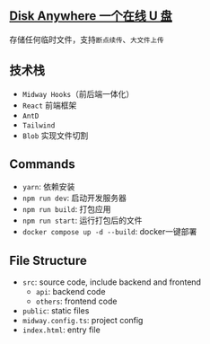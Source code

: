 ## [Disk Anywhere 一个在线 U 盘][1]

存储任何临时文件，支持`断点续传`、`大文件上传`

## 技术栈

* `Midway Hooks`（前后端一体化）
* `React` 前端框架
* `AntD`
* `Tailwind`
* `Blob` 实现文件切割

## Commands

- `yarn`: 依赖安装
- `npm run dev`: 启动开发服务器
- `npm run build`: 打包应用
- `npm run start`: 运行打包后的文件
- `docker compose up -d --build`: docker一键部署

## File Structure

- `src`: source code, include backend and frontend
    - `api`: backend code
    - `others`: frontend code
- `public`: static files
- `midway.config.ts`: project config
- `index.html`: entry file

[1]: http://robertchaw.me:3000
